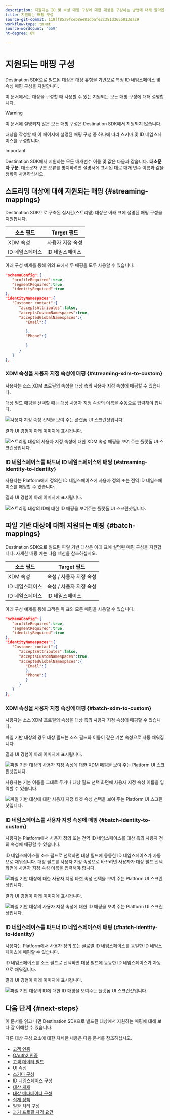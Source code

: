 ```yaml
---
description: 지원되는 ID 및 속성 매핑 구성에 대한 대상을 구성하는 방법에 대해 알아봅니다.
title: 지원되는 매핑 구성
source-git-commit: 118ff85a9fceb8ee81dbafe2c381d365b813da29
workflow-type: tm+mt
source-wordcount: '659'
ht-degree: 0%

---
```



# 지원되는 매핑 구성

Destination SDK으로 빌드된 대상은 대상 유형을 기반으로 특정 ID 네임스페이스 및 속성 매핑 구성을 지원합니다.

이 문서에서는 대상을 구성할 때 사용할 수 있는 지원되는 모든 매핑 구성에 대해 설명합니다.

>[!WARNING]
>
>이 문서에 설명되지 않은 모든 매핑 구성은 Destination SDK에서 지원되지 않습니다.

대상을 작성할 때 이 페이지에 설명된 매핑 구성 중 하나에 따라 스키마 및 ID 네임스페이스를 구성합니다.

>[!IMPORTANT]
>
>Destination SDK에서 지원하는 모든 매개변수 이름 및 값은 다음과 같습니다. **대소문자 구분**. 대소문자 구분 오류를 방지하려면 설명서에 표시된 대로 매개 변수 이름과 값을 정확히 사용하십시오.

## 스트리밍 대상에 대해 지원되는 매핑 {#streaming-mappings}

Destination SDK으로 구축된 실시간(스트리밍) 대상은 아래 표에 설명된 매핑 구성을 지원합니다.

| 소스 필드 | Target 필드 |
| --- | --- |
| XDM 속성 | 사용자 지정 속성 |
| ID 네임스페이스 | ID 네임스페이스 |

아래 구성 예제를 통해 위의 표에서 두 매핑을 모두 사용할 수 있습니다.

```json
"schemaConfig":{
   "profileRequired":true,
   "segmentRequired":true,
   "identityRequired":true
},
"identityNamespaces":{
   "Customer_contact":{
      "acceptsAttributes":false,
      "acceptsCustomNamespaces":true,
      "acceptedGlobalNamespaces":{
         "Email":{
            
         },
         "Phone":{
            
         }
      }
   }
},
```

### XDM 속성을 사용자 지정 속성에 매핑 {#streaming-xdm-to-custom}

사용자는 소스 XDM 프로필의 속성을 대상 측의 사용자 지정 속성에 매핑할 수 있습니다.

대상 필드 매핑을 선택할 때는 대상 사용자 지정 속성의 이름을 수동으로 입력해야 합니다.

![사용자 지정 속성 선택을 보여 주는 플랫폼 UI 스크린샷입니다.](../../assets/functionality/destination-configuration/mapping-streaming-select-custom-attribute.png)

결과 UI 경험이 아래 이미지에 표시됩니다.

![스트리밍 대상의 사용자 지정 속성에 대한 XDM 속성 매핑을 보여 주는 플랫폼 UI 스크린샷입니다.](../../assets/functionality/destination-configuration/mapping-streaming-xdm-custom.png)

### ID 네임스페이스를 파트너 ID 네임스페이스에 매핑 {#streaming-identity-to-identity}

사용자는 Platform에서 정의한 ID 네임스페이스에 사용자 정의 또는 전역 ID 네임스페이스를 매핑할 수 있습니다.

결과 UI 경험이 아래 이미지에 표시됩니다.

![스트리밍 대상의 ID에 대한 ID 매핑을 보여주는 플랫폼 UI 스크린샷입니다.](../../assets/functionality/destination-configuration/mapping-streaming-identity-identity.png)

## 파일 기반 대상에 대해 지원되는 매핑 {#batch-mappings}

Destination SDK으로 빌드된 파일 기반 대상은 아래 표에 설명된 매핑 구성을 지원합니다. 자세한 매핑 예는 다음 섹션을 참조하십시오.

| 소스 필드 | Target 필드 |
| --- | --- |
| XDM 속성 | 속성 / 사용자 지정 속성 |
| ID 네임스페이스 | 속성 / 사용자 지정 속성 |
| ID 네임스페이스 | ID 네임스페이스 |

아래 구성 예제를 통해 고객은 위 표의 모든 매핑을 사용할 수 있습니다.

```json
"schemaConfig":{
   "profileRequired":true,
   "segmentRequired":true,
   "identityRequired":true
},
"identityNamespaces":{
   "Customer_contact":{
      "acceptsAttributes":false,
      "acceptsCustomNamespaces":true,
      "acceptedGlobalNamespaces":{
         "Email":{
         },
         "Phone":{
         }
      }
   }
},
```

### XDM 속성을 사용자 지정 속성에 매핑 {#batch-xdm-to-custom}

사용자는 소스 XDM 프로필의 속성을 대상 측의 사용자 지정 속성에 매핑할 수 있습니다.

파일 기반 대상의 경우 대상 필드는 소스 필드와 이름이 같은 기본 속성으로 자동 채워집니다.

결과 UI 경험이 아래 이미지에 표시됩니다.

![파일 기반 대상의 사용자 지정 속성에 대한 XDM 매핑을 보여 주는 Platform UI 스크린샷입니다.](../../assets/functionality/destination-configuration/mapping-batch-xdm-custom.png)

사용자는 기본 이름을 그대로 두거나 대상 필드 선택 화면에 사용자 지정 속성 이름을 입력할 수 있습니다.

![파일 기반 대상에 대한 사용자 지정 타겟 속성 선택을 보여 주는 Platform UI 스크린샷입니다.](../../assets/functionality/destination-configuration/mapping-batch-custom-attribute.png)

### ID 네임스페이스를 사용자 지정 속성에 매핑 {#batch-identity-to-custom}

사용자는 Platform에서 사용자 정의 또는 전역 ID 네임스페이스를 대상 측의 사용자 정의 속성에 매핑할 수 있습니다.

ID 네임스페이스를 소스 필드로 선택하면 대상 필드에 동등한 ID 네임스페이스가 자동으로 채워집니다. 대상 필드를 사용자 지정 속성으로 바꾸려면 사용자가 대상 필드 선택 화면에 사용자 지정 속성 이름을 입력해야 합니다.

![파일 기반 대상에 대한 사용자 지정 타겟 속성 선택을 보여 주는 Platform UI 스크린샷입니다.](../../assets/functionality/destination-configuration/mapping-batch-custom-attribute.png)

결과 UI 경험이 아래 이미지에 표시됩니다.

![파일 기반 대상의 사용자 지정 속성에 대한 ID 매핑을 보여 주는 Platform UI 스크린샷입니다.](../../assets/functionality/destination-configuration/mapping-batch-identity-custom.png)

### ID 네임스페이스를 파트너 ID 네임스페이스에 매핑 {#batch-identity-to-identity}

사용자는 Platform에서 사용자 정의 또는 글로벌 ID 네임스페이스를 동일한 ID 네임스페이스에 매핑할 수 있습니다.

ID 네임스페이스를 소스 필드로 선택하면 대상 필드에 동등한 ID 네임스페이스가 자동으로 채워집니다.

결과 UI 경험이 아래 이미지에 표시됩니다.

![파일 기반 대상의 ID에 대한 ID 매핑을 보여주는 플랫폼 UI 스크린샷입니다.](../../assets/functionality/destination-configuration/mapping-batch-identity-identity.png)


## 다음 단계 {#next-steps}

이 문서를 읽고 나면 Destination SDK으로 빌드된 대상에서 지원하는 매핑에 대해 보다 잘 이해할 수 있습니다.

다른 대상 구성 요소에 대한 자세한 내용은 다음 문서를 참조하십시오.

* [고객 인증](customer-authentication.md)
* [OAuth2 인증](oauth2-authentication.md)
* [고객 데이터 필드](customer-data-fields.md)
* [UI 속성](ui-attributes.md)
* [스키마 구성](schema-configuration.md)
* [ID 네임스페이스 구성](identity-namespace-configuration.md)
* [대상 게재](destination-delivery.md)
* [대상 메타데이터 구성](audience-metadata-configuration.md)
* [집계 정책](aggregation-policy.md)
* [일괄 처리 구성](batch-configuration.md)
* [과거 프로필 자격 요건](historical-profile-qualifications.md)